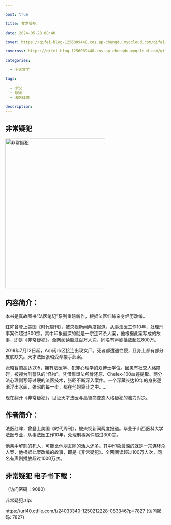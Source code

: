```yaml
---

post: true

title: 非常疑犯

date: 2024-05-28 08:40

cover: https://qifei-blog-1256009448.cos.ap-chengdu.myqcloud.com/qifei-blog/660cca119f345e8d03cf7616.jpg

coveross: https://qifei-blog-1256009448.cos.ap-chengdu.myqcloud.com/qifei-blog/660cca119f345e8d03cf7616.jpg

categories:

  - 小说文学

tags:

  - 小说
  - 悬疑
  - 法医红眸

description:
---
```


## 非常疑犯
<img alt="非常疑犯" class="aligncenter loaded" data-was-processed="true" decoding="async" fetchpriority="high" height="471" src="https://qifei-blog-1256009448.cos.ap-chengdu.myqcloud.com/qifei-blog/660cca119f345e8d03cf7616.jpg" style="cursor: zoom-in;" width="314"/>

## 内容简介：

本书是真故图书“法医笔记”系列重磅新作，根据法医红眸亲身经历改编。

红眸曾登上美国《时代周刊》，被央视新闻两度报道。从事法医工作10年，处理刑事案件超过300宗。其中印象最深的就是一宗连环杀人案，他根据此案写成的故事，即是《非常疑犯》。全网阅读超过百万人次，同名有声剧播放超过800万。

2018年7月12日起，A市闹市区接连出现女尸。死者都遭遇性侵，且身上都有部分皮肤缺失。天才法医张昭受命接手此案。

张昭智商高达205，拥有法医学、犯罪心理学的双博士学位。因患有社交人格障碍，被视为刑警队的“怪物”。凭借雕塑法颅骨还原、Chelex-100血迹提取、两分法心理侧写等过硬的法医技术，张昭不断深入案件。一个深藏长达10年的身影逐渐浮出水面，张昭的每一步，都在他的算计之中……

现在翻开《非常疑犯》，见证天才法医与高智商变态人格疑犯的脑力对决。

## 作者简介：

法医红眸，曾登上美国《时代周刊》，被央视新闻两度报道。毕业于山西医科大学法医专业，从事法医工作10年，处理刑事案件超过300宗。

他亲手解剖的死人，可能比他朋友圈的活人还多。其中印象最深的就是一宗连环杀人案，他根据此案改编的故事，即是《非常疑犯》。全网阅读超过100万人次，同名有声剧播放超过1000万次。

## 非常疑犯 电子书下载：

 （访问密码：9080）

非常疑犯.zip: 

https://url40.ctfile.com/f/24033340-1250212228-083346?p=7827 (访问密码: 7827)
